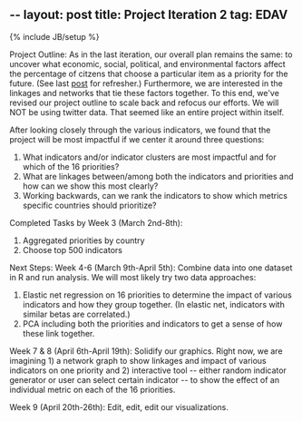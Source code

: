 --
layout: post
title: Project Iteration 2
tag: EDAV
--

{% include JB/setup %}

Project Outline:
As in the last iteration, our overall plan remains the same: to uncover what economic, social, political, and environmental factors affect the percentage of citzens that choose a particular item as a priority for the future. \(See last [post](http://malecki.github.io/edav/2014/02/12/prjidea) for refresher.\) Furthermore, we are interested in the linkages and networks that tie these factors together.  To this end, we've revised our project outline to scale back and refocus our efforts.  We will NOT be using twitter data. That seemed like an entire project within itself.

After looking closely through the various indicators, we found that the project will be most impactful if we center it around three questions: 
1) What indicators and/or indicator clusters are most impactful and for which of the 16 priorities? 
2) What are linkages between/among both the indicators and priorities and how can we show this most clearly? 
3) Working backwards, can we rank the indicators to show which metrics specific countries should prioritize?   

Completed Tasks by Week 3 \(March 2nd-8th\):
1) Aggregated priorities by country
2) Choose top 500 indicators

Next Steps:
Week 4-6 \(March 9th-April 5th\): Combine data into one dataset in R and run analysis.  We will most likely try two data approaches:
1) Elastic net regression on 16 priorities to determine the impact of various indicators and how they group together. \(In elastic net, indicators with similar betas are correlated.\)
2) PCA including both the priorities and indicators to get a sense of how these link together.  

Week 7 & 8 \(April 6th-April 19th\): Solidify our graphics.  Right now, we are imagining 1) a network graph to show linkages and impact of various indicators on one priority and 2) interactive tool -- either random indicator generator or user can select certain indicator -- to show the effect of an individual metric on each of the 16 priorities.  

Week 9 \(April 20th-26th\): Edit, edit, edit our visualizations.  


